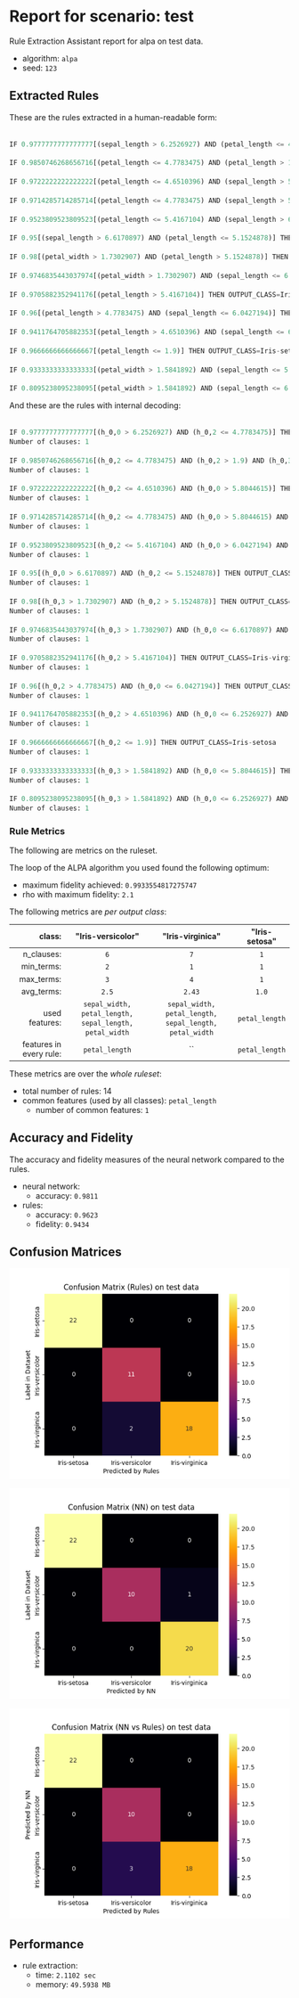 
# Report for scenario: test

Rule Extraction Assistant report for alpa on test data.

- algorithm: `alpa`
- seed: `123`

## Extracted Rules

These are the rules extracted in a human-readable form:
```python

IF 0.9777777777777777[(sepal_length > 6.2526927) AND (petal_length <= 4.7783475)] THEN OUTPUT_CLASS=Iris-versicolor

IF 0.9850746268656716[(petal_length <= 4.7783475) AND (petal_length > 1.9) AND (petal_width <= 1.5841892)] THEN OUTPUT_CLASS=Iris-versicolor

IF 0.9722222222222222[(petal_length <= 4.6510396) AND (sepal_length > 5.8044615)] THEN OUTPUT_CLASS=Iris-versicolor

IF 0.9714285714285714[(petal_length <= 4.7783475) AND (sepal_length > 5.8044615) AND (sepal_width > 2.8)] THEN OUTPUT_CLASS=Iris-versicolor

IF 0.9523809523809523[(petal_length <= 5.4167104) AND (sepal_length > 6.0427194) AND (petal_width <= 1.7302907)] THEN OUTPUT_CLASS=Iris-versicolor

IF 0.95[(sepal_length > 6.6170897) AND (petal_length <= 5.1524878)] THEN OUTPUT_CLASS=Iris-versicolor

IF 0.98[(petal_width > 1.7302907) AND (petal_length > 5.1524878)] THEN OUTPUT_CLASS=Iris-virginica

IF 0.9746835443037974[(petal_width > 1.7302907) AND (sepal_length <= 6.6170897) AND (petal_length > 4.7783475)] THEN OUTPUT_CLASS=Iris-virginica

IF 0.9705882352941176[(petal_length > 5.4167104)] THEN OUTPUT_CLASS=Iris-virginica

IF 0.96[(petal_length > 4.7783475) AND (sepal_length <= 6.0427194)] THEN OUTPUT_CLASS=Iris-virginica

IF 0.9411764705882353[(petal_length > 4.6510396) AND (sepal_length <= 6.2526927) AND (petal_width > 1.5841892) AND (sepal_width <= 2.8)] THEN OUTPUT_CLASS=Iris-virginica

IF 0.9666666666666667[(petal_length <= 1.9)] THEN OUTPUT_CLASS=Iris-setosa

IF 0.9333333333333333[(petal_width > 1.5841892) AND (sepal_length <= 5.8044615)] THEN OUTPUT_CLASS=Iris-virginica

IF 0.8095238095238095[(petal_width > 1.5841892) AND (sepal_length <= 6.2526927) AND (sepal_width <= 2.8)] THEN OUTPUT_CLASS=Iris-virginica

```

And these are the rules with internal decoding:
```python

IF 0.9777777777777777[(h_0,0 > 6.2526927) AND (h_0,2 <= 4.7783475)] THEN OUTPUT_CLASS=Iris-versicolor
Number of clauses: 1

IF 0.9850746268656716[(h_0,2 <= 4.7783475) AND (h_0,2 > 1.9) AND (h_0,3 <= 1.5841892)] THEN OUTPUT_CLASS=Iris-versicolor
Number of clauses: 1

IF 0.9722222222222222[(h_0,2 <= 4.6510396) AND (h_0,0 > 5.8044615)] THEN OUTPUT_CLASS=Iris-versicolor
Number of clauses: 1

IF 0.9714285714285714[(h_0,2 <= 4.7783475) AND (h_0,0 > 5.8044615) AND (h_0,1 > 2.8)] THEN OUTPUT_CLASS=Iris-versicolor
Number of clauses: 1

IF 0.9523809523809523[(h_0,2 <= 5.4167104) AND (h_0,0 > 6.0427194) AND (h_0,3 <= 1.7302907)] THEN OUTPUT_CLASS=Iris-versicolor
Number of clauses: 1

IF 0.95[(h_0,0 > 6.6170897) AND (h_0,2 <= 5.1524878)] THEN OUTPUT_CLASS=Iris-versicolor
Number of clauses: 1

IF 0.98[(h_0,3 > 1.7302907) AND (h_0,2 > 5.1524878)] THEN OUTPUT_CLASS=Iris-virginica
Number of clauses: 1

IF 0.9746835443037974[(h_0,3 > 1.7302907) AND (h_0,0 <= 6.6170897) AND (h_0,2 > 4.7783475)] THEN OUTPUT_CLASS=Iris-virginica
Number of clauses: 1

IF 0.9705882352941176[(h_0,2 > 5.4167104)] THEN OUTPUT_CLASS=Iris-virginica
Number of clauses: 1

IF 0.96[(h_0,2 > 4.7783475) AND (h_0,0 <= 6.0427194)] THEN OUTPUT_CLASS=Iris-virginica
Number of clauses: 1

IF 0.9411764705882353[(h_0,2 > 4.6510396) AND (h_0,0 <= 6.2526927) AND (h_0,3 > 1.5841892) AND (h_0,1 <= 2.8)] THEN OUTPUT_CLASS=Iris-virginica
Number of clauses: 1

IF 0.9666666666666667[(h_0,2 <= 1.9)] THEN OUTPUT_CLASS=Iris-setosa
Number of clauses: 1

IF 0.9333333333333333[(h_0,3 > 1.5841892) AND (h_0,0 <= 5.8044615)] THEN OUTPUT_CLASS=Iris-virginica
Number of clauses: 1

IF 0.8095238095238095[(h_0,3 > 1.5841892) AND (h_0,0 <= 6.2526927) AND (h_0,1 <= 2.8)] THEN OUTPUT_CLASS=Iris-virginica
Number of clauses: 1

```



### Rule Metrics

The following are metrics on the ruleset.


The loop of the ALPA algorithm you used found the following optimum:
- maximum fidelity achieved: `0.9933554817275747`
- rho with maximum fidelity: `2.1`


The following metrics are *per output class*:

|class:                  |                "Iris-versicolor"       |                "Iris-virginica"       |                "Iris-setosa"       |
|-----------------------:|:--------------------------------:|:--------------------------------:|:--------------------------------:|
|n_clauses:              |       `6`   |       `7`   |       `1`   |
|min_terms:              |             `2` |             `1` |             `1` |
|max_terms:              |             `3` |             `4` |             `1` |
|avg_terms:              |     `2.5` |     `2.43` |     `1.0` |
|used features:          |        `sepal_width, petal_length, sepal_length, petal_width`        |        `sepal_width, petal_length, sepal_length, petal_width`        |        `petal_length`        |
|features in every rule: | `petal_length`        | ``        | `petal_length`        |

These metrics are over the *whole ruleset*:

- total number of rules: 14
- common features (used by all classes): `petal_length`
  - number of common features: `1`

## Accuracy and Fidelity

The accuracy and fidelity measures of the neural network compared to the rules.

- neural network:
  - accuracy: `0.9811`
- rules:
  - accuracy: `0.9623`
  - fidelity: `0.9434`

## Confusion Matrices

![ Rules Confusion Matrix](confusion_matrices/confusion_matrix_rules_on_test_data.png)

![ NN Confusion Matrix](confusion_matrices/confusion_matrix_nn_on_test_data.png)

![ NN to Rules Confusion Matrix](confusion_matrices/confusion_matrix_nn_vs_rules_on_test_data.png)

## Performance

- rule extraction:
    - time: `2.1102 sec`
    - memory: `49.5938 MB`
